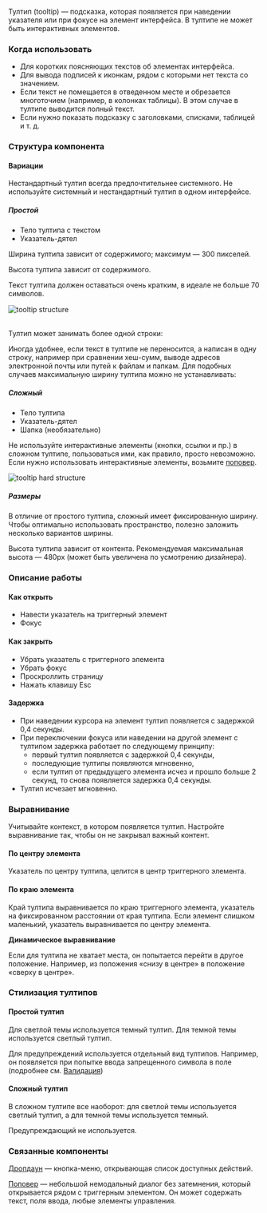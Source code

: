 Тултип (tooltip) — подсказка, которая появляется при наведении указателя или при фокусе на элемент интерфейса. В тултипе не может быть интерактивных элементов.

### Когда использовать

* Для коротких поясняющих текстов об элементах интерфейса.
* Для вывода подписей к иконкам, рядом с которыми нет текста со значением.
* Если текст не помещается в отведенном месте и обрезается многоточием (например, в колонках таблицы). В этом случае в тултипе выводится полный текст.
* Если нужно показать подсказку с заголовками, списками, таблицей и т. д.

### Структура компонента

#### Вариации

<div class="kbq-alert kbq-alert_info" style="margin-top: 15px;">
    <i class="mc kbq-icon kbq-info-o_16 kbq-alert__icon"></i>
    Нестандартный тултип всегда предпочтительнее системного. Не используйте системный и нестандартный тултип в одном интерфейсе. 
</div>

##### Простой

* Тело тултипа с текстом
* Указатель-дятел

Ширина тултипа зависит от содержимого; максимум — 300 пикселей.

Высота тултипа зависит от содержимого.

Текст тултипа должен оставаться очень кратким, в идеале не больше 70 символов.

<div style="margin-top: 15px;">
    <img src="./assets/images/tooltip/tooltip__structure.png" alt="tooltip structure" style="max-width: 240px"/>
</div>

<br>

Тултип может занимать более одной строки:

<!-- example(tooltip-multiple-lines) -->


Иногда удобнее, если текст в тултипе не переносится, а написан в одну строку, например при сравнении хеш-сумм, выводе адресов электронной почты или путей к файлам и папкам. Для подобных случаев максимальную ширину тултипа можно не устанавливать:

<!-- example(tooltip-long) -->

##### Сложный

* Тело тултипа
* Указатель-дятел
* Шапка (необязательно)

Не используйте интерактивные элементы (кнопки, ссылки и пр.) в сложном тултипе, пользоваться ими, как правило, просто невозможно. Если нужно использовать интерактивные элементы, возьмите [поповер](/components/popover).

<div style="margin-top: 5px;">
    <img src="./assets/images/tooltip/tooltip-hard__structure.jpg" alt="tooltip hard structure"/>
</div>


##### Размеры

В отличие от простого тултипа, сложный имеет фиксированную ширину. Чтобы оптимально использовать пространство, полезно заложить несколько вариантов ширины.

Высота тултипа зависит от контента. Рекомендуемая максимальная высота — 480px (может быть увеличена по усмотрению дизайнера).

### Описание работы

#### Как открыть

* Навести указатель на триггерный элемент
* Фокус

#### Как закрыть

* Убрать указатель с триггерного элемента
* Убрать фокус
* Проскроллить страницу
* Нажать клавишу Esc

#### Задержка

* При наведении курсора на элемент тултип появляется с задержкой 0,4 секунды.
* При переключении фокуса или наведении на другой элемент с тултипом задержка работает по следующему принципу:
    + первый тултип появляется с задержкой 0,4 секунды,
    + последующие тултипы появляются мгновенно,
    + если тултип от предыдущего элемента исчез и прошло больше 2 секунд, то снова появляется задержка 0,4 секунды.
* Тултип исчезает мгновенно.

### Выравнивание

<div class="kbq-alert kbq-alert_info" style="margin-top: 15px;">
    <i class="mc kbq-icon kbq-info-o_16 kbq-alert__icon"></i>
    Учитывайте контекст, в котором появляется тултип. Настройте выравнивание так, чтобы он не закрывал важный контент.
</div>

#### По центру элемента

Указатель по центру тултипа, целится в центр триггерного элемента.

<!-- example(tooltip-placement-center) --> 

#### По краю элемента

Край тултипа выравнивается по краю триггерного элемента, указатель на фиксированном расстоянии от края тултипа. Если элемент слишком маленький, указатель выравнивается по центру элемента.

<!-- example(tooltip-placement-edges) --> 

__Динамическое выравнивание__

Если для тултипа не хватает места, он попытается перейти в другое положение. Например, из положения «снизу в центре» в положение «сверху в центре».


### Стилизация тултипов

#### Простой тултип

Для светлой темы используется темный тултип. Для темной темы используется светлый тултип.

Для предупреждений используется отдельный вид тултипов. Например, он появляется при попытке ввода запрещенного символа в поле (подробнее см. [Валидация](/components/validation))

<!-- example(tooltip-overview) -->

#### Сложный тултип

В сложном тултипе все наоборот: для светлой темы используется светлый тултип, а для темной темы используется темный.

Предупреждающий не используется.

<!-- example(tooltip-extended) -->

### Связанные компоненты

[Дропдаун](/components/dropdown) — кнопка-меню, открывающая список доступных действий.

[Поповер](/components/popover) — небольшой немодальный диалог без затемнения, который открывается рядом с триггерным элементом. Он может содержать текст, поля ввода, любые элементы управления.

